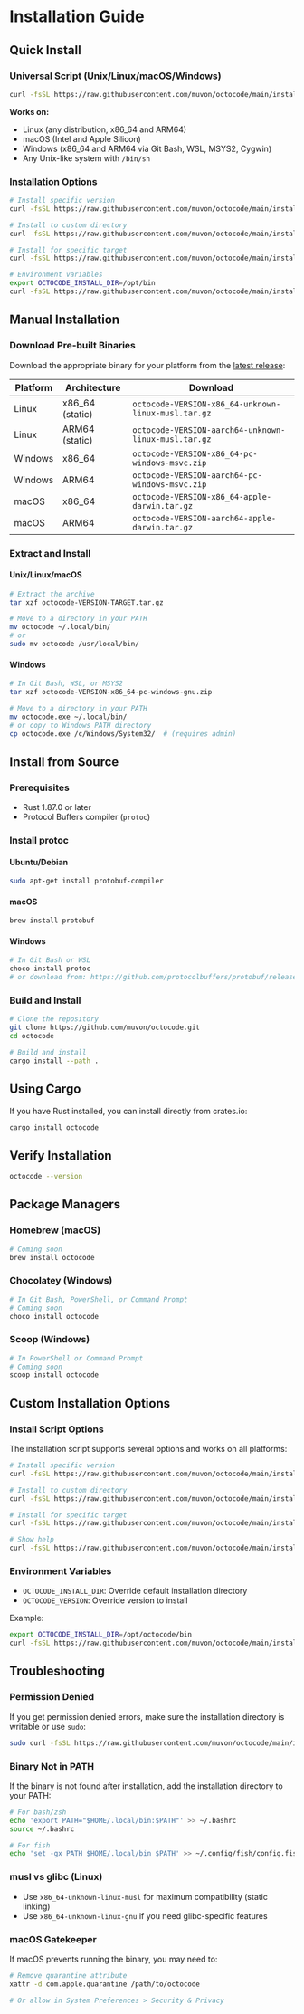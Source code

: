 # Installation Guide

## Quick Install

### Universal Script (Unix/Linux/macOS/Windows)
```bash
curl -fsSL https://raw.githubusercontent.com/muvon/octocode/main/install.sh | sh
```

**Works on:**
- Linux (any distribution, x86_64 and ARM64)
- macOS (Intel and Apple Silicon)
- Windows (x86_64 and ARM64 via Git Bash, WSL, MSYS2, Cygwin)
- Any Unix-like system with `/bin/sh`

### Installation Options
```bash
# Install specific version
curl -fsSL https://raw.githubusercontent.com/muvon/octocode/main/install.sh | sh -s -- --version 0.1.0

# Install to custom directory
curl -fsSL https://raw.githubusercontent.com/muvon/octocode/main/install.sh | sh -s -- --install-dir /usr/local/bin

# Install for specific target
curl -fsSL https://raw.githubusercontent.com/muvon/octocode/main/install.sh | sh -s -- --target x86_64-unknown-linux-musl

# Environment variables
export OCTOCODE_INSTALL_DIR=/opt/bin
curl -fsSL https://raw.githubusercontent.com/muvon/octocode/main/install.sh | sh
```

## Manual Installation

### Download Pre-built Binaries

Download the appropriate binary for your platform from the [latest release](https://github.com/muvon/octocode/releases/latest):

| Platform | Architecture | Download |
|----------|--------------|----------|
| Linux | x86_64 (static) | `octocode-VERSION-x86_64-unknown-linux-musl.tar.gz` |
| Linux | ARM64 (static) | `octocode-VERSION-aarch64-unknown-linux-musl.tar.gz` |
| Windows | x86_64 | `octocode-VERSION-x86_64-pc-windows-msvc.zip` |
| Windows | ARM64 | `octocode-VERSION-aarch64-pc-windows-msvc.zip` |
| macOS | x86_64 | `octocode-VERSION-x86_64-apple-darwin.tar.gz` |
| macOS | ARM64 | `octocode-VERSION-aarch64-apple-darwin.tar.gz` |

### Extract and Install

#### Unix/Linux/macOS
```bash
# Extract the archive
tar xzf octocode-VERSION-TARGET.tar.gz

# Move to a directory in your PATH
mv octocode ~/.local/bin/
# or
sudo mv octocode /usr/local/bin/
```

#### Windows
```bash
# In Git Bash, WSL, or MSYS2
tar xzf octocode-VERSION-x86_64-pc-windows-gnu.zip

# Move to a directory in your PATH
mv octocode.exe ~/.local/bin/
# or copy to Windows PATH directory
cp octocode.exe /c/Windows/System32/  # (requires admin)
```

## Install from Source

### Prerequisites
- Rust 1.87.0 or later
- Protocol Buffers compiler (`protoc`)

### Install protoc

#### Ubuntu/Debian
```bash
sudo apt-get install protobuf-compiler
```

#### macOS
```bash
brew install protobuf
```

#### Windows
```bash
# In Git Bash or WSL
choco install protoc
# or download from: https://github.com/protocolbuffers/protobuf/releases
```

### Build and Install
```bash
# Clone the repository
git clone https://github.com/muvon/octocode.git
cd octocode

# Build and install
cargo install --path .
```

## Using Cargo

If you have Rust installed, you can install directly from crates.io:

```bash
cargo install octocode
```

## Verify Installation

```bash
octocode --version
```

## Package Managers

### Homebrew (macOS)
```bash
# Coming soon
brew install octocode
```

### Chocolatey (Windows)
```bash
# In Git Bash, PowerShell, or Command Prompt
# Coming soon
choco install octocode
```

### Scoop (Windows)
```bash
# In PowerShell or Command Prompt
# Coming soon
scoop install octocode
```

## Custom Installation Options

### Install Script Options

The installation script supports several options and works on all platforms:

```bash
# Install specific version
curl -fsSL https://raw.githubusercontent.com/muvon/octocode/main/install.sh | sh -s -- --version 0.1.0

# Install to custom directory
curl -fsSL https://raw.githubusercontent.com/muvon/octocode/main/install.sh | sh -s -- --install-dir /usr/local/bin

# Install for specific target
curl -fsSL https://raw.githubusercontent.com/muvon/octocode/main/install.sh | sh -s -- --target x86_64-unknown-linux-musl

# Show help
curl -fsSL https://raw.githubusercontent.com/muvon/octocode/main/install.sh | sh -s -- --help
```

### Environment Variables

- `OCTOCODE_INSTALL_DIR`: Override default installation directory
- `OCTOCODE_VERSION`: Override version to install

Example:
```bash
export OCTOCODE_INSTALL_DIR=/opt/octocode/bin
curl -fsSL https://raw.githubusercontent.com/muvon/octocode/main/install.sh | sh
```

## Troubleshooting

### Permission Denied
If you get permission denied errors, make sure the installation directory is writable or use `sudo`:

```bash
sudo curl -fsSL https://raw.githubusercontent.com/muvon/octocode/main/install.sh | sh -s -- --install-dir /usr/local/bin
```

### Binary Not in PATH
If the binary is not found after installation, add the installation directory to your PATH:

```bash
# For bash/zsh
echo 'export PATH="$HOME/.local/bin:$PATH"' >> ~/.bashrc
source ~/.bashrc

# For fish
echo 'set -gx PATH $HOME/.local/bin $PATH' >> ~/.config/fish/config.fish
```

### musl vs glibc (Linux)
- Use `x86_64-unknown-linux-musl` for maximum compatibility (static linking)
- Use `x86_64-unknown-linux-gnu` if you need glibc-specific features

### macOS Gatekeeper
If macOS prevents running the binary, you may need to:

```bash
# Remove quarantine attribute
xattr -d com.apple.quarantine /path/to/octocode

# Or allow in System Preferences > Security & Privacy
```
